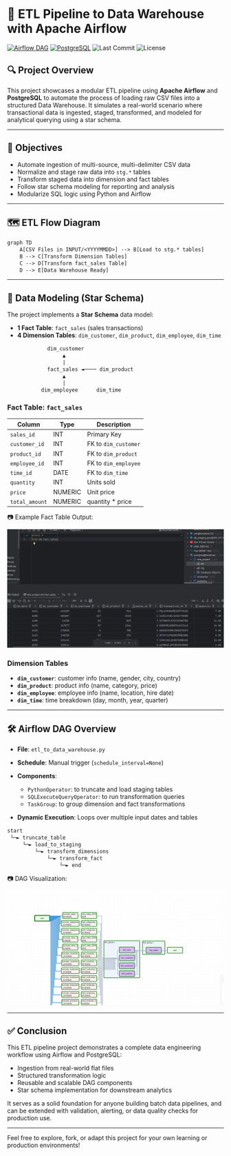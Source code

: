 # 🚀 ETL Pipeline to Data Warehouse with Apache Airflow

[![Airflow DAG](https://img.shields.io/badge/Airflow-DAG-blue?logo=apache-airflow)](https://airflow.apache.org/)
[![PostgreSQL](https://img.shields.io/badge/PostgreSQL-Data--Warehouse-blue?logo=postgresql)](https://www.postgresql.org/)
![Last Commit](https://img.shields.io/github/last-commit/zareee12/ETL-Pipeline-to-Data-Warehouse-with-Apache-Airflow?style=flat-square)
![License](https://img.shields.io/github/license/zareee12/ETL-Pipeline-to-Data-Warehouse-with-Apache-Airflow?style=flat-square)

## 🔍 Project Overview

This project showcases a modular ETL pipeline using **Apache Airflow** and **PostgreSQL** to automate the process of loading raw CSV files into a structured Data Warehouse. It simulates a real-world scenario where transactional data is ingested, staged, transformed, and modeled for analytical querying using a star schema.

---

## 🎯 Objectives

* Automate ingestion of multi-source, multi-delimiter CSV data
* Normalize and stage raw data into `stg.*` tables
* Transform staged data into dimension and fact tables
* Follow star schema modeling for reporting and analysis
* Modularize SQL logic using Python and Airflow

---

## 🗺️ ETL Flow Diagram

```mermaid
graph TD
    A[CSV Files in INPUT/<YYYYMMDD>] --> B[Load to stg.* tables]
    B --> C[Transform Dimension Tables]
    C --> D[Transform fact_sales Table]
    D --> E[Data Warehouse Ready]
```

---

## 🧩 Data Modeling (Star Schema)

The project implements a **Star Schema** data model:

* **1 Fact Table**: `fact_sales` (sales transactions)
* **4 Dimension Tables**: `dim_customer`, `dim_product`, `dim_employee`, `dim_time`

```plaintext
             dim_customer
                  ▲
                  |
             fact_sales ◄──── dim_product
                  ▲
                  |
           dim_employee      dim_time
```

### Fact Table: `fact_sales`

| Column         | Type    | Description          |
| -------------- | ------- | -------------------- |
| `sales_id`     | INT     | Primary Key          |
| `customer_id`  | INT     | FK to `dim_customer` |
| `product_id`   | INT     | FK to `dim_product`  |
| `employee_id`  | INT     | FK to `dim_employee` |
| `time_id`      | DATE    | FK to `dim_time`     |
| `quantity`     | INT     | Units sold           |
| `price`        | NUMERIC | Unit price           |
| `total_amount` | NUMERIC | quantity \* price    |

📷 Example Fact Table Output:

![fact\_table](https://github.com/zareee12/ETL-Pipeline-to-Data-Warehouse-with-Apache-Airflow/blob/main/Images/fact%20table.jpeg)

### Dimension Tables

* **`dim_customer`**: customer info (name, gender, city, country)
* **`dim_product`**: product info (name, category, price)
* **`dim_employee`**: employee info (name, location, hire date)
* **`dim_time`**: time breakdown (day, month, year, quarter)

---

## 🛠️ Airflow DAG Overview

* **File**: `etl_to_data_warehouse.py`
* **Schedule**: Manual trigger (`schedule_interval=None`)
* **Components**:

  * `PythonOperator`: to truncate and load staging tables
  * `SQLExecuteQueryOperator`: to run transformation queries
  * `TaskGroup`: to group dimension and fact transformations
* **Dynamic Execution**: Loops over multiple input dates and tables

```plaintext
start
 └─► truncate_table
     └─► load_to_staging
         └─► transform_dimensions
             └─► transform_fact
                 └─► end
```

📷 DAG Visualization:

![airflow\_graph](https://github.com/zareee12/ETL-Pipeline-to-Data-Warehouse-with-Apache-Airflow/blob/main/Images/graph%20airflow.jpg)

---

## ✅ Conclusion

This ETL pipeline project demonstrates a complete data engineering workflow using Airflow and PostgreSQL:

* Ingestion from real-world flat files
* Structured transformation logic
* Reusable and scalable DAG components
* Star schema implementation for downstream analytics

It serves as a solid foundation for anyone building batch data pipelines, and can be extended with validation, alerting, or data quality checks for production use.

---

Feel free to explore, fork, or adapt this project for your own learning or production environments!
